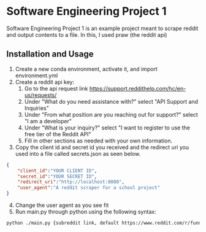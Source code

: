 # Software Engineering Project 1

Software Engineering Project 1 is an example project meant to scrape reddit and output contents to a file. In this, I used praw (the reddit api)

## Installation and Usage
1. Create a new conda environment, activate it, and import environment.yml
2. Create a reddit api key:  
    1. Go to the api request link https://support.reddithelp.com/hc/en-us/requests/  
    2. Under "What do you need assistance with?" select "API Support and Inquiries"
    3. Under "From what position are you reaching out for support?" select "I am a developer"
    4. Under "What is your inquiry?" select "I want to register to use the free tier of the Reddit API"
    5. Fill in other sections as needed with your own information.
3. Copy the client id and secret id you received and the redirect uri you used into a file called secrets.json as seen below.
```json
{
    "client_id":"YOUR CLIENT ID",
    "secret_id":"YOUR SECRET ID",
    "redirect_uri":"http://localhost:8080",
    "user_agent":"A reddit scraper for a school project"
}
```
4. Change the user agent as you see fit
5. Run main.py through python using the following syntax:
```bash
python ./main.py {subreddit link, default https://www.reddit.com/r/funny/comments/16brnzb/self_aware/}
```